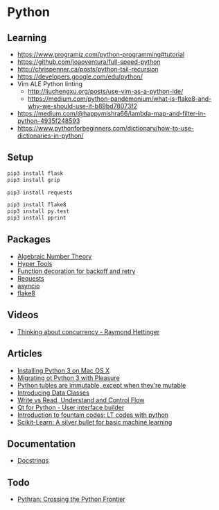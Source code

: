 # Python

## Learning

- https://www.programiz.com/python-programming#tutorial
- https://github.com/joaoventura/full-speed-python
- http://chrispenner.ca/posts/python-tail-recursion
- https://developers.google.com/edu/python/
- Vim ALE Python linting
  - http://liuchengxu.org/posts/use-vim-as-a-python-ide/
  - https://medium.com/python-pandemonium/what-is-flake8-and-why-we-should-use-it-b89bd78073f2
- https://medium.com/@happymishra66/lambda-map-and-filter-in-python-4935f248593
- https://www.pythonforbeginners.com/dictionary/how-to-use-dictionaries-in-python/

## Setup

```bash
pip3 install flask
pip3 install grip

pip3 install requests

pip3 install flake8
pip3 install py.test
pip3 install pprint
```


## Packages

- [Algebraic Number Theory](https://github.com/louisabraham/algnuth)
- [Hyper Tools](http://hypertools.readthedocs.io/en/latest/#)
- [Function decoration for backoff and retry](https://github.com/litl/backoff/)
- [Requests](http://docs.python-requests.org/en/master/)
- [asyncio](https://docs.python.org/3/library/asyncio.html)
- [flake8](https://pypi.org/project/flake8/)

## Videos

- [Thinking about concurrency - Raymond Hettinger](
https://www.youtube.com/watch?v=Bv25Dwe84g0,
)


## Articles

- [Installing Python 3 on Mac OS X](
http://docs.python-guide.org/en/latest/starting/install3/osx/,
)
- [Migrating ot Python 3 with Pleasure](
https://github.com/arogozhnikov/python3_with_pleasure,
)
- [Python tubles are immutable,
 except when they're mutable](
https://inventwithpython.com/blog/2018/02/05/python-tuples-are-immutable-except-when-theyre-mutable/,
)
- [Introducing Data Classes](
https://blog.jetbrains.com/pycharm/2018/04/python-37-introducing-data-class/,
)
- [Write vs Read,
 Understand and Control Flow](
https://mail.python.org/pipermail/python-dev/2018-April/152991.html,
)
- [Qt for Python - User interface builder](
http://blog.qt.io/blog/2018/04/13/qt-for-python-is-coming-to-a-computer-near-you/,
)
- [Introduction to fountain codes: LT codes with python](
https://franpapers.com/en/algorithmic/2018-introduction-to-fountain-codes-lt-codes-with-python/,
)
- [Scikit-Learn: A silver bullet for basic machine learning](
https://medium.com/analytics-vidhya/scikit-learn-a-silver-bullet-for-basic-machine-learning-13c7d8b248ee,
)

## Documentation
- [Docstrings](https://www.python.org/dev/peps/pep-0257/)

## Todo

- [Pythran: Crossing the Python Frontier](
https://www.computer.org/csdl/mags/cs/2018/02/mcs2018020083.pdf,
)
